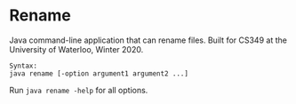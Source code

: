 # Rename

Java command-line application that can rename files. Built for CS349 at the University of Waterloo, Winter 2020.

```
Syntax:
java rename [-option argument1 argument2 ...]
```

Run `java rename -help` for all options.
